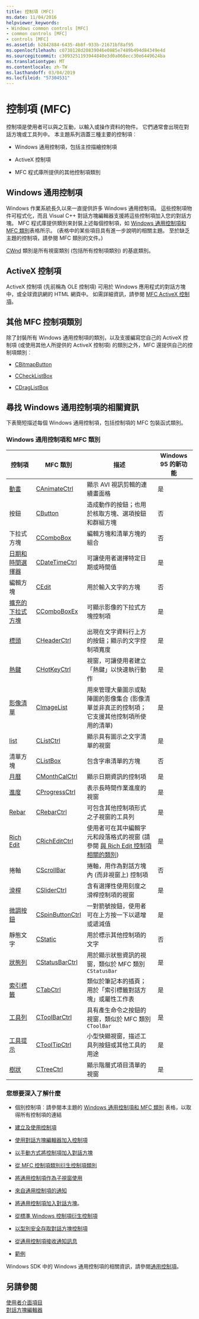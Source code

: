 ```yaml
---
title: 控制項 (MFC)
ms.date: 11/04/2016
helpviewer_keywords:
- Windows common controls [MFC]
- common controls [MFC]
- controls [MFC]
ms.assetid: b2842884-6435-4b8f-933b-21671bf8af95
ms.openlocfilehash: c0738128d20839046e0885e7489b494d84349e4d
ms.sourcegitcommit: c3093251193944840e3d0a068ecc30e6449624ba
ms.translationtype: MT
ms.contentlocale: zh-TW
ms.lasthandoff: 03/04/2019
ms.locfileid: "57304531"
---
```

# <a name="controls-mfc"></a>控制項 (MFC)

控制項是使用者可以與之互動，以輸入或操作資料的物件。 它們通常會出現在對話方塊或工具列中。 本主題系列涵蓋三種主要的控制項︰

- Windows 通用控制項，包括主控描繪控制項

- ActiveX 控制項

- MFC 程式庫所提供的其他控制項類別

## <a name="windows-common-controls"></a>Windows 通用控制項

Windows 作業系統長久以來一直提供許多 Windows 通用控制項。 這些控制項物件可程式化，而且 Visual C++ 對話方塊編輯器支援將這些控制項加入您的對話方塊。 MFC 程式庫提供類別來封裝上述每個控制項，如 [Windows 通用控制項和 MFC 類別](#_core_windows_common_controls_and_mfc_classes)表格所示。 (表格中的某些項目具有進一步說明的相關主題。 至於缺乏主題的控制項，請參閱 MFC 類別的文件。)

[CWnd](../mfc/reference/cwnd-class.md) 類別是所有視窗類別 (包括所有控制項類別) 的基底類別。

## <a name="activex-controls"></a>ActiveX 控制項

ActiveX 控制項 (先前稱為 OLE 控制項) 可用於 Windows 應用程式的對話方塊中，或全球資訊網的 HTML 網頁中。 如需詳細資訊，請參閱 [MFC ActiveX 控制項](../mfc/mfc-activex-controls.md)。

## <a name="other-mfc-control-classes"></a>其他 MFC 控制項類別

除了封裝所有 Windows 通用控制項的類別，以及支援編寫您自己的 ActiveX 控制項 (或使用其他人所提供的 ActiveX 控制項) 的類別之外，MFC 還提供自己的控制項類別︰

- [CBitmapButton](../mfc/reference/cbitmapbutton-class.md)

- [CCheckListBox](../mfc/reference/cchecklistbox-class.md)

- [CDragListBox](../mfc/reference/cdraglistbox-class.md)

##  <a name="_core_finding_information_about_windows_common_controls"></a> 尋找 Windows 通用控制項的相關資訊

下表簡短描述每個 Windows 通用控制項，包括控制項的 MFC 包裝函式類別。

### <a name="_core_windows_common_controls_and_mfc_classes"></a>  Windows 通用控制項和 MFC 類別

|控制項|MFC 類別|描述|Windows 95 的新功能|
|-------------|---------------|-----------------|------------------------|
|[動畫](../mfc/using-canimatectrl.md)|[CAnimateCtrl](../mfc/reference/canimatectrl-class.md)|顯示 AVI 視訊剪輯的連續畫面格|是|
|按鈕|[CButton](../mfc/reference/cbutton-class.md)|造成動作的按鈕；也用於核取方塊、選項按鈕和群組方塊|否|
|下拉式方塊|[CComboBox](../mfc/reference/ccombobox-class.md)|編輯方塊和清單方塊的組合|否|
|[日期和時間選擇器](../mfc/using-cdatetimectrl.md)|[CDateTimeCtrl](../mfc/reference/cdatetimectrl-class.md)|可讓使用者選擇特定日期或時間值|是|
|編輯方塊|[CEdit](../mfc/reference/cedit-class.md)|用於輸入文字的方塊|否|
|[擴充的下拉式方塊](../mfc/using-ccomboboxex.md)|[CComboBoxEx](../mfc/reference/ccomboboxex-class.md)|可顯示影像的下拉式方塊控制項|是|
|[標頭](../mfc/using-cheaderctrl.md)|[CHeaderCtrl](../mfc/reference/cheaderctrl-class.md)|出現在文字資料行上方的按鈕；顯示的文字控制項寬度|是|
|[熱鍵](../mfc/using-chotkeyctrl.md)|[CHotKeyCtrl](../mfc/reference/chotkeyctrl-class.md)|視窗，可讓使用者建立「熱鍵」以快速執行動作|是|
|[影像清單](../mfc/using-cimagelist.md)|[CImageList](../mfc/reference/cimagelist-class.md)|用來管理大量圖示或點陣圖的影像集合 (影像清單並非真正的控制項；它支援其他控制項所使用的清單)|是|
|[list](../mfc/using-clistctrl.md)|[CListCtrl](../mfc/reference/clistctrl-class.md)|顯示具有圖示之文字清單的視窗|是|
|清單方塊|[CListBox](../mfc/reference/clistbox-class.md)|包含字串清單的方塊|否|
|[月曆](../mfc/using-cmonthcalctrl.md)|[CMonthCalCtrl](../mfc/reference/cmonthcalctrl-class.md)|顯示日期資訊的控制項|是|
|[進度](../mfc/using-cprogressctrl.md)|[CProgressCtrl](../mfc/reference/cprogressctrl-class.md)|表示長時間作業進度的視窗|是|
|[Rebar](../mfc/using-crebarctrl.md)|[CRebarCtrl](../mfc/reference/crebarctrl-class.md)|可包含其他控制項形式之子視窗的工具列|是|
|[Rich Edit](../mfc/using-cricheditctrl.md)|[CRichEditCtrl](../mfc/reference/cricheditctrl-class.md)|使用者可在其中編輯字元和段落格式的視窗 (請參閱 [與 Rich Edit 控制項相關的類別](../mfc/classes-related-to-rich-edit-controls.md))|是|
|捲軸|[CScrollBar](../mfc/reference/cscrollbar-class.md)|捲軸，用作為對話方塊內 (而非視窗上) 控制項|否|
|[滑桿](../mfc/using-csliderctrl.md)|[CSliderCtrl](../mfc/reference/csliderctrl-class.md)|含有選擇性使用刻度之滑桿控制項的視窗|是|
|[微調按鈕](../mfc/using-cspinbuttonctrl.md)|[CSpinButtonCtrl](../mfc/reference/cspinbuttonctrl-class.md)|一對箭號按鈕，使用者可在上方按一下以遞增或遞減值|是|
|靜態文字|[CStatic](../mfc/reference/cstatic-class.md)|用於標示其他控制項的文字|否|
|[狀態列](../mfc/using-cstatusbarctrl.md)|[CStatusBarCtrl](../mfc/reference/cstatusbarctrl-class.md)|用於顯示狀態資訊的視窗，類似於 MFC 類別 `CStatusBar`|是|
|[索引標籤](../mfc/using-ctabctrl.md)|[CTabCtrl](../mfc/reference/ctabctrl-class.md)|類似於筆記本的插頁；用於「索引標籤對話方塊」或屬性工作表|是|
|[工具列](../mfc/using-ctoolbarctrl.md)|[CToolBarCtrl](../mfc/reference/ctoolbarctrl-class.md)|具有產生命令之按鈕的視窗，類似於 MFC 類別 `CToolBar`|是|
|[工具提示](../mfc/using-ctooltipctrl.md)|[CToolTipCtrl](../mfc/reference/ctooltipctrl-class.md)|小型快顯視窗，描述工具列按鈕或其他工具的用途|是|
|[樹狀](../mfc/using-ctreectrl.md)|[CTreeCtrl](../mfc/reference/ctreectrl-class.md)|顯示階層式項目清單的視窗|是|

### <a name="what-do-you-want-to-know-more-about"></a>您想要深入了解什麼

- 個別控制項︰請參閱本主題的 [Windows 通用控制項和 MFC 類別](#_core_windows_common_controls_and_mfc_classes) 表格，以取得所有控制項的連結

- [建立及使用控制項](../mfc/making-and-using-controls.md)

- [使用對話方塊編輯器加入控制項](../mfc/using-the-dialog-editor-to-add-controls.md)

- [以手動方式將控制項加入對話方塊](../mfc/adding-controls-by-hand.md)

- [從 MFC 控制項類別衍生控制項類別](../mfc/deriving-controls-from-a-standard-control.md)

- [將通用控制項作為子視窗使用](../mfc/using-a-common-control-as-a-child-window.md)

- [來自通用控制項的通知](../mfc/receiving-notification-from-common-controls.md)

- [將通用控制項加入對話方塊](../mfc/using-common-controls-in-a-dialog-box.md)。

- [從標準 Windows 控制項衍生控制項](../mfc/deriving-controls-from-a-standard-control.md)

- [以型別安全存取對話方塊控制項](../mfc/type-safe-access-to-controls-in-a-dialog-box.md)

- [從通用控制項接收通知訊息](../mfc/receiving-notification-from-common-controls.md)

- [範例](../mfc/common-control-sample-list.md)

Windows SDK 中的 Windows 通用控制項的相關資訊，請參閱[通用控制項](/windows/desktop/Controls/common-controls-intro)。

## <a name="see-also"></a>另請參閱

[使用者介面項目](../mfc/user-interface-elements-mfc.md)<br/>
[對話方塊編輯器](../windows/dialog-editor.md)
